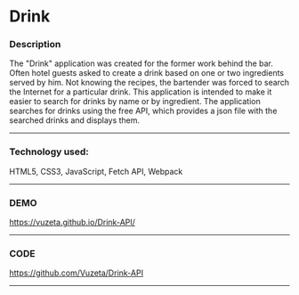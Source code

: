 # Drink

### Description 

The "Drink" application was created for the former work behind the bar. 
Often hotel guests asked to create a drink based on one or two ingredients served by him.
Not knowing the recipes, the bartender was forced to search the Internet for a particular drink.
This application is intended to make it easier to search for drinks by name or by ingredient.
The application searches for drinks using the free API, which provides a json file with the searched drinks and displays them.

------------
### Technology used:

HTML5, CSS3, JavaScript, Fetch API, Webpack

 ------------
### DEMO

https://vuzeta.github.io/Drink-API/

------------
### CODE

https://github.com/Vuzeta/Drink-API

------------
